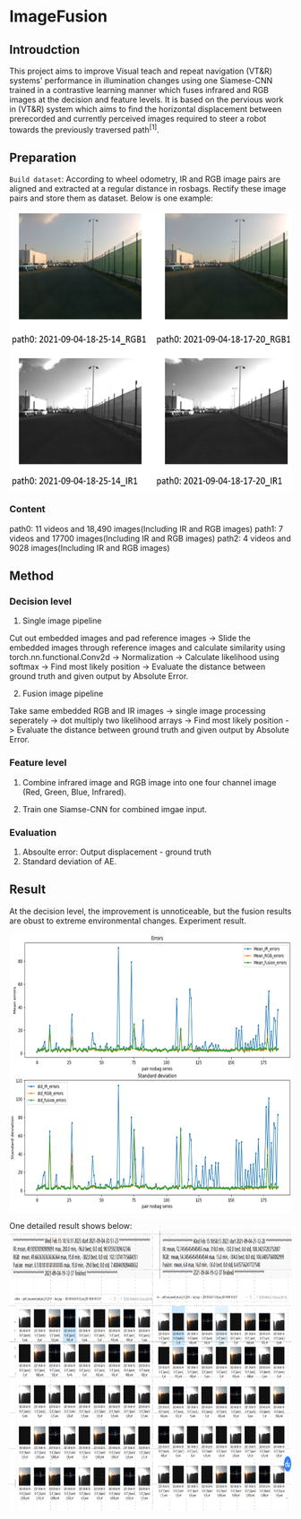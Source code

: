 # ImageFusion

## Introudction

This project aims to improve Visual teach and repeat navigation (VT&R) systems' performance in illumination changes using one Siamese-CNN trained in a contrastive learning manner which fuses infrared and RGB images at the decision and feature levels. It is based on the pervious work in (VT&R) system which aims to find the horizontal displacement between prerecorded and currently perceived images required to steer a robot towards the previously traversed path<sup>[1]</sup>.

## Preparation

`Build dataset`: According to wheel odometry, IR and RGB image pairs are aligned and extracted at a regular distance in rosbags. Rectify these image pairs and store them as dataset. Below is one example:

 <img src="https://github.com/3505473356/ImageFusion/blob/main/Picture/Align_images.png" width = "600" height = "500" alt="example" align=center />

### Content
path0: 11 videos and 18,490 images(Including IR and RGB images)
path1: 7 videos and 17700 images(Including IR and RGB images)
path2: 4 videos and 9028 images(Including IR and RGB images)


<!-- ## Dataset
### Files Structure
![image](https://github.com/3505473356/ImageFusion/blob/main/Picture/Files_structure.png) -->

## Method
### Decision level

1. Single image pipeline

Cut out embedded images and pad reference images -> Slide the embedded images through reference images and calculate similarity using torch.nn.functional.Conv2d -> Normalization -> Calculate likelihood using softmax -> Find most likely position -> Evaluate the distance between ground truth and given output by Absolute Error.

2. Fusion image pipeline

Take same embedded RGB and IR images -> single image processing seperately -> dot multiply two likelihood arrays -> Find most likely position -> Evaluate the distance between ground truth and given output by Absolute Error.

### Feature level
1. Combine infrared image and RGB image into one four channel image (Red, Green, Blue, Infrared).

2. Train one Siamse-CNN for combined imgae input.

### Evaluation

1. Absoulte error: Output displacement - ground truth
2. Standard deviation of AE.

## Result
At the decision level, the improvement is unnoticeable, but the fusion results are obust to extreme environmental changes. Experiment result.

 <img src="https://github.com/3505473356/ImageFusion/blob/main/Picture/Result_path0.png" width = "600" height = "500" alt="example" align=center />
 
 One detailed result shows below:
 <img src="https://github.com/3505473356/ImageFusion/blob/main/Picture/example.png" width = "600" height = "500" alt="example" align=center />
